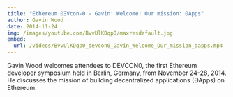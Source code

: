 ```yaml
---
title: "Ethereum ÐΞVcon-0 - Gavin: Welcome! Our mission: ÐApps"
author: Gavin Wood
date: 2014-11-24
img: /images/youtube.com/BvvUlKDqp0/maxresdefault.jpg
embed:
  url: /videos/BvvUlKDqp0_devcon0_Gavin_Welcome_Our_mission_dapps.mp4
---
```


Gavin Wood welcomes attendees to DEVCON0, the first Ethereum developer symposium held in Berlin, Germany, from November 24-28, 2014. He discusses the mission of building decentralized applications (ÐApps) on Ethereum.
